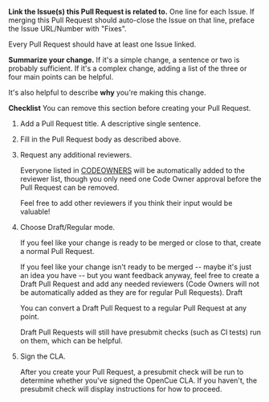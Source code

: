 **Link the Issue(s) this Pull Request is related to.**
One line for each Issue. If merging this Pull Request should auto-close the Issue on that line,
preface the Issue URL/Number with "Fixes".

Every Pull Request should have at least one Issue linked.

**Summarize your change.**
If it's a simple change, a sentence or two is probably sufficient. If it's a complex change,
adding a list of the three or four main points can be helpful.

It's also helpful to describe **why** you're making this change.

**Checklist**
You can remove this section before creating your Pull Request.

1. Add a Pull Request title. A descriptive single sentence.

2. Fill in the Pull Request body as described above.

3. Request any additional reviewers.

   Everyone listed in [CODEOWNERS](https://github.com/AcademySoftwareFoundation/OpenCue/blob/master/CODEOWNERS) will be automatically added to the reviewer list, though
   you only need one Code Owner approval before the Pull Request can be removed.

   Feel free to add other reviewers if you think their input would be valuable!

4. Choose Draft/Regular mode.

   If you feel like your change is ready to be merged or close to that, create a normal Pull
   Request.

   If you feel like your change isn't ready to be merged -- maybe it's just an idea you have -- but
   you want feedback anyway, feel free to create a Draft Pull Request and add any needed reviewers
   (Code Owners will not be automatically added as they are for regular Pull Requests). Draft

   You can convert a Draft Pull Request to a regular Pull Request at any point.

   Draft Pull Requests will still have presubmit checks (such as CI tests) run on them, which can
   be helpful.

5. Sign the CLA.

   After you create your Pull Request, a presubmit check will be run to determine whether you've
   signed the OpenCue CLA. If you haven't, the presubmit check will display instructions for
   how to proceed.
